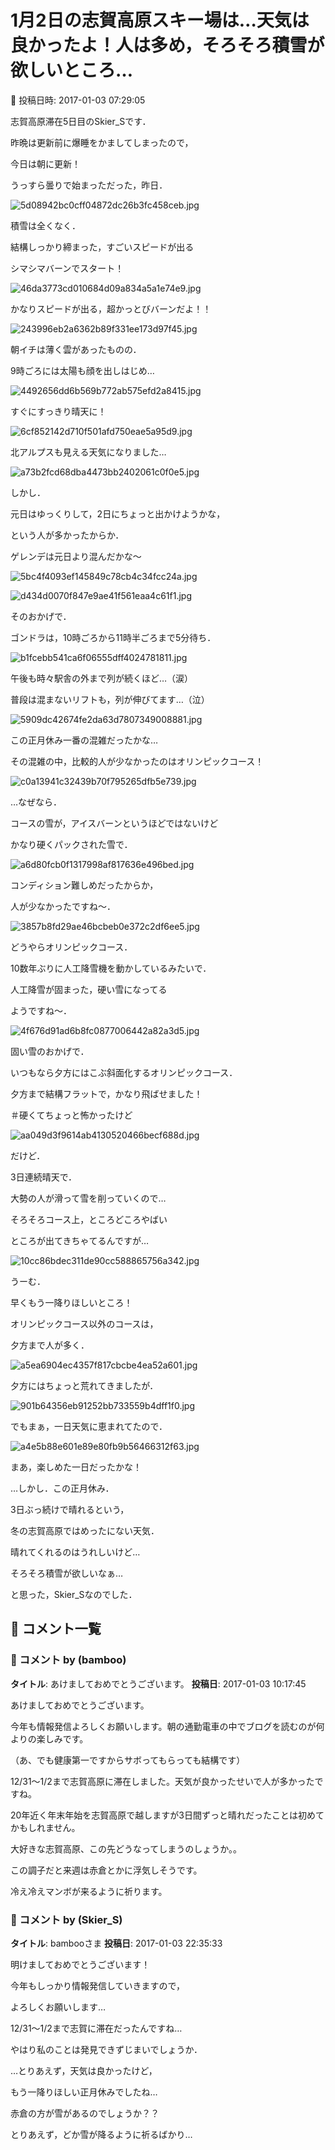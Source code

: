 # 1月2日の志賀高原スキー場は…天気は良かったよ！人は多め，そろそろ積雪が欲しいところ…

📅 投稿日時: 2017-01-03 07:29:05

志賀高原滞在5日目のSkier_Sです．


昨晩は更新前に爆睡をかましてしまったので，


今日は朝に更新！





うっすら曇りで始まっただった，昨日．




![5d08942bc0cff04872dc26b3fc458ceb.jpg](images/5d08942bc0cff04872dc26b3fc458ceb.jpg)




積雪は全くなく．


結構しっかり締まった，すごいスピードが出る


シマシマバーンでスタート！




![46da3773cd010684d09a834a5a1e74e9.jpg](images/46da3773cd010684d09a834a5a1e74e9.jpg)




かなりスピードが出る，超かっとびバーンだよ！！




![243996eb2a6362b89f331ee173d97f45.jpg](images/243996eb2a6362b89f331ee173d97f45.jpg)







朝イチは薄く雲があったものの．


9時ごろには太陽も顔を出しはじめ…




![4492656dd6b569b772ab575efd2a8415.jpg](images/4492656dd6b569b772ab575efd2a8415.jpg)




すぐにすっきり晴天に！




![6cf852142d710f501afd750eae5a95d9.jpg](images/6cf852142d710f501afd750eae5a95d9.jpg)




北アルプスも見える天気になりました…




![a73b2fcd68dba4473bb2402061c0f0e5.jpg](images/a73b2fcd68dba4473bb2402061c0f0e5.jpg)







しかし．


元日はゆっくりして，2日にちょっと出かけようかな，


という人が多かったからか．


ゲレンデは元日より混んだかな～




![5bc4f4093ef145849c78cb4c34fcc24a.jpg](images/5bc4f4093ef145849c78cb4c34fcc24a.jpg)









![d434d0070f847e9ae41f561eaa4c61f1.jpg](images/d434d0070f847e9ae41f561eaa4c61f1.jpg)







そのおかげで．


ゴンドラは，10時ごろから11時半ごろまで5分待ち．




![b1fcebb541ca6f06555dff4024781811.jpg](images/b1fcebb541ca6f06555dff4024781811.jpg)




午後も時々駅舎の外まで列が続くほど…（涙）





普段は混まないリフトも，列が伸びてます…（泣）




![5909dc42674fe2da63d7807349008881.jpg](images/5909dc42674fe2da63d7807349008881.jpg)




この正月休み一番の混雑だったかな…





その混雑の中，比較的人が少なかったのはオリンピックコース！




![c0a13941c32439b70f795265dfb5e739.jpg](images/c0a13941c32439b70f795265dfb5e739.jpg)




…なぜなら．


コースの雪が，アイスバーンというほどではないけど


かなり硬くパックされた雪で．




![a6d80fcb0f1317998af817636e496bed.jpg](images/a6d80fcb0f1317998af817636e496bed.jpg)




コンディション難しめだったからか，


人が少なかったですね～．




![3857b8fd29ae46bcbeb0e372c2df6ee5.jpg](images/3857b8fd29ae46bcbeb0e372c2df6ee5.jpg)




どうやらオリンピックコース．


10数年ぶりに人工降雪機を動かしているみたいで．


人工降雪が固まった，硬い雪になってる


ようですね～．




![4f676d91ad6b8fc0877006442a82a3d5.jpg](images/4f676d91ad6b8fc0877006442a82a3d5.jpg)




固い雪のおかげで．


いつもなら夕方にはこぶ斜面化するオリンピックコース．


夕方まで結構フラットで，かなり飛ばせました！


＃硬くてちょっと怖かったけど




![aa049d3f9614ab4130520466becf688d.jpg](images/aa049d3f9614ab4130520466becf688d.jpg)







だけど．


3日連続晴天で．


大勢の人が滑って雪を削っていくので…


そろそろコース上，ところどころやばい


ところが出てきちゃてるんですが…




![10cc86bdec311de90cc588865756a342.jpg](images/10cc86bdec311de90cc588865756a342.jpg)




うーむ．


早くもう一降りほしいところ！





オリンピックコース以外のコースは，


夕方まで人が多く．




![a5ea6904ec4357f817cbcbe4ea52a601.jpg](images/a5ea6904ec4357f817cbcbe4ea52a601.jpg)




夕方にはちょっと荒れてきましたが．




![901b64356eb91252bb733559b4dff1f0.jpg](images/901b64356eb91252bb733559b4dff1f0.jpg)







でもまぁ，一日天気に恵まれてたので．




![a4e5b88e601e89e80fb9b56466312f63.jpg](images/a4e5b88e601e89e80fb9b56466312f63.jpg)




まあ，楽しめた一日だったかな！





…しかし．この正月休み．


3日ぶっ続けで晴れるという，


冬の志賀高原ではめったにない天気．


晴れてくれるのはうれしいけど…


そろそろ積雪が欲しいなぁ…


と思った，Skier_Sなのでした．

## 💬 コメント一覧

### 💬 コメント by (bamboo)
**タイトル**: あけましておめでとうございます。
**投稿日**: 2017-01-03 10:17:45

あけましておめでとうございます。

今年も情報発信よろしくお願いします。朝の通勤電車の中でブログを読むのが何よりの楽しみです。

（あ、でも健康第一ですからサボってもらっても結構です）



12/31～1/2まで志賀高原に滞在しました。天気が良かったせいで人が多かったですね。



20年近く年末年始を志賀高原で越しますが3日間ずっと晴れだったことは初めてかもしれません。

大好きな志賀高原、この先どうなってしまうのしょうか。。



この調子だと来週は赤倉とかに浮気しそうです。



冷え冷えマンボが来るように祈ります。

### 💬 コメント by (Skier_S)
**タイトル**: bambooさま
**投稿日**: 2017-01-03 22:35:33

明けましておめでとうございます！

今年もしっかり情報発信していきますので，

よろしくお願いします…



12/31～1/2まで志賀に滞在だったんですね…

やはり私のことは発見できずじまいでしょうか．



…とりあえず，天気は良かったけど，

もう一降りほしい正月休みでしたね…

赤倉の方が雪があるのでしょうか？？



とりあえず，どか雪が降るように祈るばかり…

